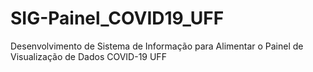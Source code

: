 # SIG-Painel_COVID19_UFF
Desenvolvimento de Sistema de Informação para Alimentar o Painel de Visualização de Dados COVID-19 UFF
